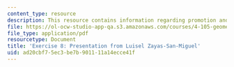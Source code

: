 ```yaml
---
content_type: resource
description: This resource contains information regarding promotion and publication.
file: https://ol-ocw-studio-app-qa.s3.amazonaws.com/courses/4-105-geometric-disciplines-and-architecture-skills-reciprocal-methodologies-fall-2012/ad20cbf75ec3be7b901111a14ecce41f_MIT4_105F12_Pres_Ex8_LZ.pdf
file_type: application/pdf
resourcetype: Document
title: 'Exercise 8: Presentation from Luisel Zayas-San-Miguel'
uid: ad20cbf7-5ec3-be7b-9011-11a14ecce41f
---
```

